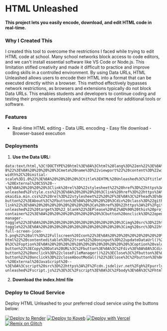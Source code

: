 # HTML Unleashed 
**This project lets you easily encode, download, and edit HTML code in real-time.** 

### Why I Created This 
I created this tool to overcome the restrictions I faced while trying to edit HTML code at school. Many school networks block access to code editors, and we can't install essential software like VS Code or Node.js. This limitation stifled creativity and made it difficult to practice and improve coding skills in a controlled environment. By using Data URLs, HTML Unleashed allows users to encode their HTML into a format that can be executed directly within a browser. This method effectively bypasses network restrictions, as browsers and extensions typically do not block Data URLs. This enables students and developers to continue coding and testing their projects seamlessly and without the need for additional tools or software. 

### Features 
- Real-time HTML editing - Data URL encoding - Easy file download - Browser-based execution 

### Deployments 

1. **Use the Data URL:**

```
data:text/html,%3C!DOCTYPE%20html%3E%0A%3Chtml%20lang%3D%22en%22%3E%0A%3Chead%3E%0A%20%20%20%20%3Cmeta%20charset%3D%22UTF-8%22%3E%0A%20%20%20%20%3Cmeta%20name%3D%22viewport%22%20content%3D%22width%3Ddevice-width%2C%20initial-scale%3D1.0%22%3E%0A%20%20%20%20%3Ctitle%3EHTML%20Unleashed%3C%2Ftitle%3E%0A%20%20%20%20%3Clink%20rel%3D%22icon%22%20href%3D%22https%3A%2F%2Fi.imgur.com%2FNyPZxPZ.png%22%20type%3D%22image%2Fpng%22%3E%0A%0A%20%20%20%20%3C!--%20External%20CSS%20--%3E%0A%20%20%20%20%3Clink%20rel%3D%22stylesheet%22%20href%3D%22https%3A%2F%2Fcdn.jsdelivr.net%2Fgh%2Fpurrlyy%2Fhtml-unleashed%2Fstyle.css%22%3E%0A%20%20%20%20%3Clink%20href%3D%22https%3A%2F%2Fcdnjs.cloudflare.com%2Fajax%2Flibs%2Fprism%2F1.29.0%2Fthemes%2Fprism-okaidia.min.css%22%20rel%3D%22stylesheet%22%20%2F%3E%0A%3C%2Fhead%3E%0A%3Cbody%3E%0A%3Cdiv%20class%3D%22container%22%3E%0A%20%20%20%20%3Ch1%3E%0A%20%20%20%20%20%20%20%20%3Cimg%20src%3D%22https%3A%2F%2Fi.imgur.com%2FNyPZxPZ.png%22%20alt%3D%22Logo%22%3E%0A%20%20%20%20%20%20%20%20HTML%20Unleashed%0A%20%20%20%20%3C%2Fh1%3E%0A%20%20%20%20%3Cbutton%20onclick%3D%22openAboutModal()%22%20class%3D%22about-button%22%3EAbout%3C%2Fbutton%3E%0A%20%20%20%20%3Cdiv%20class%3D%22github-link%22%3E%0A%20%20%20%20%20%20%20%20%3Ca%20href%3D%22https%3A%2F%2Fgithub.com%2Fpurrlyy%2Fhtml-unleashed%22%20target%3D%22_blank%22%3EPlease%20%E2%AD%90%20this%20project%20on%20GitHub%3C%2Fa%3E%0A%20%20%20%20%3C%2Fdiv%3E%0A%20%20%20%20%3Cdiv%20class%3D%22editor-container%22%3E%0A%20%20%20%20%20%20%20%20%3Cbutton%20onclick%3D%22openFileManager()%22%20class%3D%22file-manager-toggle%22%3E%0A%20%20%20%20%20%20%20%20%20%20%20%20%3Cimg%20src%3D%22https%3A%2F%2Fi.imgur.com%2FIJzOm2Y.png%22%20alt%3D%22File%20Manager%20Icon%22%3E%0A%20%20%20%20%20%20%20%20%3C%2Fbutton%3E%0A%20%20%20%20%20%20%20%20%3Cbutton%20onclick%3D%22toggleFullscreen()%22%20class%3D%22fullscreen-toggle%22%3E%0A%20%20%20%20%20%20%20%20%20%20%20%20%3Cimg%20src%3D%22https%3A%2F%2Fwww.freeiconspng.com%2Fuploads%2Fwhite-full-screen-icon-5.png%22%20alt%3D%22Fullscreen%20Icon%22%3E%0A%20%20%20%20%20%20%20%20%3C%2Fbutton%3E%0A%20%20%20%20%20%20%20%20%3Cpre%20id%3D%22codeEditor%22%20class%3D%22language-html%22%20contenteditable%3D%22true%22%20oninput%3D%22updateDataUrl()%22%3E%3C%2Fpre%3E%0A%20%20%20%20%3C%2Fdiv%3E%0A%20%20%20%20%3Cdiv%3E%0A%20%20%20%20%20%20%20%20%3Clabel%20for%3D%22encodingSelector%22%3ESelect%20Encoding%3A%3C%2Flabel%3E%0A%20%20%20%20%20%20%20%20%3Cselect%20id%3D%22encodingSelector%22%20onchange%3D%22updateDataUrl()%22%3E%0A%20%20%20%20%20%20%20%20%20%20%20%20%3Coption%20value%3D%22base64%22%3EBase64%3C%2Foption%3E%0A%20%20%20%20%20%20%20%20%20%20%20%20%3Coption%20value%3D%22hex%22%3EHexadecimal%3C%2Foption%3E%0A%20%20%20%20%20%20%20%20%20%20%20%20%3Coption%20value%3D%22utf8%22%3EUTF-8%3C%2Foption%3E%0A%20%20%20%20%20%20%20%20%20%20%20%20%3Coption%20value%3D%22url%22%3EURL%20Encoding%3C%2Foption%3E%0A%20%20%20%20%20%20%20%20%3C%2Fselect%3E%0A%20%20%20%20%3C%2Fdiv%3E%0A%20%20%20%20%3Cdiv%20id%3D%22dataUrlDisplay%22%3EData%20URL%20Will%20Appear%20Here%3C%2Fdiv%3E%0A%20%20%20%20%3Cbutton%20onclick%3D%22copyDataUrl()%22%20class%3D%22copy-button%22%3ECopy%20Data%20URL%3C%2Fbutton%3E%0A%3C%2Fdiv%3E%0A%0A%3Cdiv%20id%3D%22fileManagerModal%22%20class%3D%22modal%22%3E%0A%20%20%20%20%3Ch2%3EFile%20Manager%3C%2Fh2%3E%0A%20%20%20%20%3Cbutton%20onclick%3D%22document.getElementById('fileInput').click()%22%3EUpload%20HTML%20File%3C%2Fbutton%3E%0A%20%20%20%20%3Cbutton%20onclick%3D%22downloadFile()%22%3EDownload%20HTML%20File%3C%2Fbutton%3E%0A%20%20%20%20%3Cbutton%20class%3D%22close-button%22%20onclick%3D%22closeFileManager()%22%3EClose%3C%2Fbutton%3E%0A%3C%2Fdiv%3E%0A%0A%3Cdiv%20id%3D%22aboutModal%22%20class%3D%22modal%22%3E%0A%20%20%20%20%3Ch2%3EAbout%20HTML%20Unleashed%3C%2Fh2%3E%0A%20%20%20%20%3Cp%3EHTML%20Unleashed%20is%20a%20tool%20designed%20to%20empower%20students%20and%20developers%20alike%20by%20providing%20an%20innovative%20way%20to%20work%20with%20HTML%20code%20effortlessly.%20Created%20by%20Purrly%2C%20this%20project%20was%20born%20out%20of%20the%20need%20to%20bypass%20restrictive%20environments%20that%20limit%20creativity%20and%20exploration%20in%20coding.%20With%20HTML%20Unleashed%2C%20users%20can%20encode%20their%20HTML%20into%20a%20Data%20URL%2C%20allowing%20them%20to%20execute%20and%20test%20their%20code%20directly%20within%20a%20browser%20without%20relying%20on%20external%20tools%20or%20servers.%3C%2Fp%3E%0A%20%20%20%20%3Cbutton%20class%3D%22close-button%22%20onclick%3D%22closeAboutModal()%22%3EClose%3C%2Fbutton%3E%0A%3C%2Fdiv%3E%0A%0A%3Cinput%20type%3D%22file%22%20id%3D%22fileInput%22%20accept%3D%22.html%22%20style%3D%22display%3A%20none%3B%22%20onchange%3D%22handleFileUpload(event)%22%3E%0A%0A%3C!--%20External%20JavaScript%20--%3E%0A%3Cscript%20src%3D%22https%3A%2F%2Fcdn.jsdelivr.net%2Fgh%2Fpurrlyy%2Fhtml-unleashed%2Fscript.js%22%3E%3C%2Fscript%3E%0A%3C%2Fbody%3E%0A%3C%2Fhtml%3E
```


2. **Download the index.html file**

### Deploy to Cloud Service
Deploy HTML Unleashed to your preferred cloud service using the buttons below:

[![Deploy to Render](https://binbashbanana.github.io/deploy-buttons/buttons/remade/render.svg)](https://render.com/deploy?repo=https://github.com/sxgex/HTML-unleashed)
[![Deploy to Koyeb](https://binbashbanana.github.io/deploy-buttons/buttons/remade/koyeb.svg)](https://app.koyeb.com/deploy?type=git&repository=github.com/sxgex/HTML-unleashed&branch=main&name=HTML-Unleashed)
[![Deploy with Vercel](https://binbashbanana.github.io/deploy-buttons/buttons/remade/vercel.svg)](https://vercel.com/new/clone?repositoryurl=https://github.com/sxgex/HTML-unleashed)
<a target="_blank" href="https://glitch.com/edit/#!/import/github/sxgex/HTML-unleashed"><img alt="Remix on Glitch" src="https://binbashbanana.github.io/deploy-buttons/buttons/remade/glitch.svg"></a>

